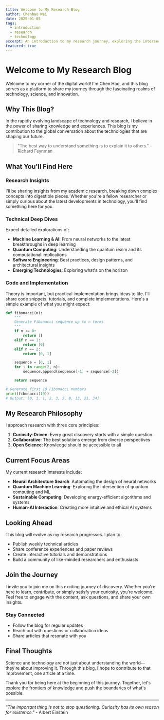 ```yaml
---
title: Welcome to My Research Blog
author: Chenhao Wei
date: 2025-01-05
tags:
  - introduction
  - research
  - technology
excerpt: An introduction to my research journey, exploring the intersection of technology, science, and innovation. Join me as I share insights from my academic pursuits.
featured: true
---
```


# Welcome to My Research Blog

Welcome to my corner of the digital world! I'm Chen Hao, and this blog serves as a platform to share my journey through the fascinating realms of technology, science, and innovation.

## Why This Blog?

In the rapidly evolving landscape of technology and research, I believe in the power of sharing knowledge and experiences. This blog is my contribution to the global conversation about the technologies that are shaping our future.

> "The best way to understand something is to explain it to others." - Richard Feynman

## What You'll Find Here

### Research Insights
I'll be sharing insights from my academic research, breaking down complex concepts into digestible pieces. Whether you're a fellow researcher or simply curious about the latest developments in technology, you'll find something here for you.

### Technical Deep Dives
Expect detailed explorations of:
- **Machine Learning & AI**: From neural networks to the latest breakthroughs in deep learning
- **Quantum Computing**: Understanding the quantum realm and its computational implications
- **Software Engineering**: Best practices, design patterns, and architectural insights
- **Emerging Technologies**: Exploring what's on the horizon

### Code and Implementation
Theory is important, but practical implementation brings ideas to life. I'll share code snippets, tutorials, and complete implementations. Here's a simple example of what you might expect:

```python
def fibonacci(n):
    """
    Generate Fibonacci sequence up to n terms
    """
    if n <= 0:
        return []
    elif n == 1:
        return [0]
    elif n == 2:
        return [0, 1]

    sequence = [0, 1]
    for i in range(2, n):
        sequence.append(sequence[-1] + sequence[-2])

    return sequence

# Generate first 10 Fibonacci numbers
print(fibonacci(10))
# Output: [0, 1, 1, 2, 3, 5, 8, 13, 21, 34]
```

## My Research Philosophy

I approach research with three core principles:

1. **Curiosity-Driven**: Every great discovery starts with a simple question
2. **Collaborative**: The best solutions emerge from diverse perspectives
3. **Open Science**: Knowledge should be accessible to all

## Current Focus Areas

My current research interests include:

- **Neural Architecture Search**: Automating the design of neural networks
- **Quantum Machine Learning**: Exploring the intersection of quantum computing and ML
- **Sustainable Computing**: Developing energy-efficient algorithms and systems
- **Human-AI Interaction**: Creating more intuitive and ethical AI systems

## Looking Ahead

This blog will evolve as my research progresses. I plan to:

- Publish weekly technical articles
- Share conference experiences and paper reviews
- Create interactive tutorials and demonstrations
- Build a community of like-minded researchers and enthusiasts

## Join the Journey

I invite you to join me on this exciting journey of discovery. Whether you're here to learn, contribute, or simply satisfy your curiosity, you're welcome. Feel free to engage with the content, ask questions, and share your own insights.

### Stay Connected

- Follow the blog for regular updates
- Reach out with questions or collaboration ideas
- Share articles that resonate with you

## Final Thoughts

Science and technology are not just about understanding the world—they're about improving it. Through this blog, I hope to contribute to that improvement, one article at a time.

Thank you for being here at the beginning of this journey. Together, let's explore the frontiers of knowledge and push the boundaries of what's possible.

---

*"The important thing is not to stop questioning. Curiosity has its own reason for existence."* - Albert Einstein